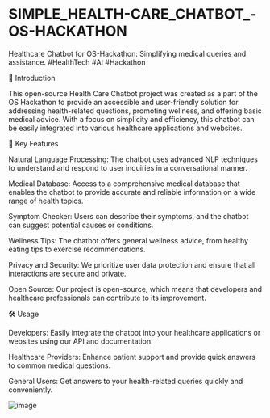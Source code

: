 # SIMPLE_HEALTH-CARE_CHATBOT_-OS-HACKATHON
Healthcare Chatbot for OS-Hackathon: Simplifying medical queries and assistance. #HealthTech #AI #Hackathon

🏥 Introduction

This open-source Health Care Chatbot project was created as a part of the OS Hackathon to provide an accessible and user-friendly solution for addressing health-related questions, promoting wellness, and offering basic medical advice. With a focus on simplicity and efficiency, this chatbot can be easily integrated into various healthcare applications and websites.

🚀 Key Features

Natural Language Processing: The chatbot uses advanced NLP techniques to understand and respond to user inquiries in a conversational manner.

Medical Database: Access to a comprehensive medical database that enables the chatbot to provide accurate and reliable information on a wide range of health topics.

Symptom Checker: Users can describe their symptoms, and the chatbot can suggest potential causes or conditions.

Wellness Tips: The chatbot offers general wellness advice, from healthy eating tips to exercise recommendations.

Privacy and Security: We prioritize user data protection and ensure that all interactions are secure and private.

Open Source: Our project is open-source, which means that developers and healthcare professionals can contribute to its improvement.

🛠️ Usage

Developers: Easily integrate the chatbot into your healthcare applications or websites using our API and documentation.

Healthcare Providers: Enhance patient support and provide quick answers to common medical questions.

General Users: Get answers to your health-related queries quickly and conveniently.

![image](https://github.com/ErrorByNight2004/SIMPLE_HEALTH-CARE_CHATBOT_-OS-HACKATHON/assets/143543812/7351e1ba-fe2f-45b6-84c1-90fa2719f7db)
